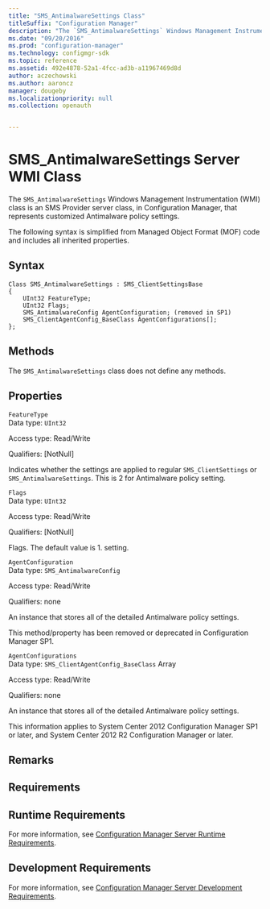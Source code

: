 ```yaml
---
title: "SMS_AntimalwareSettings Class"
titleSuffix: "Configuration Manager"
description: "The `SMS_AntimalwareSettings` Windows Management Instrumentation (WMI) class is an SMS Provider server class, in Configuration Manager, that represents customized Antimalware policy settings."
ms.date: "09/20/2016"
ms.prod: "configuration-manager"
ms.technology: configmgr-sdk
ms.topic: reference
ms.assetid: 492e4878-52a1-4fcc-ad3b-a11967469d8d
author: aczechowski
ms.author: aaroncz
manager: dougeby
ms.localizationpriority: null
ms.collection: openauth


---
```

# SMS_AntimalwareSettings Server WMI Class
The `SMS_AntimalwareSettings` Windows Management Instrumentation (WMI) class is an SMS Provider server class, in Configuration Manager, that represents customized Antimalware policy settings.  

 The following syntax is simplified from Managed Object Format (MOF) code and includes all inherited properties.  

## Syntax  

```  
Class SMS_AntimalwareSettings : SMS_ClientSettingsBase  
{  
    UInt32 FeatureType;  
    UInt32 Flags;  
    SMS_AntimalwareConfig AgentConfiguration; (removed in SP1)  
    SMS_ClientAgentConfig_BaseClass AgentConfigurations[];  
};  
```  

## Methods  
 The `SMS_AntimalwareSettings` class does not define any methods.  

## Properties  
 `FeatureType`  
 Data type: `UInt32`  

 Access type: Read/Write  

 Qualifiers: [NotNull]  

 Indicates whether the settings are applied to regular `SMS_ClientSettings` or `SMS_AntimalwareSettings`. This is 2 for Antimalware policy setting.  

 `Flags`  
 Data type: `UInt32`  

 Access type: Read/Write  

 Qualifiers: [NotNull]  

 Flags. The default value is 1. setting.  

 `AgentConfiguration`  
 Data type: `SMS_AntimalwareConfig`  

 Access type: Read/Write  

 Qualifiers: none  

 An instance that stores all of the detailed Antimalware policy settings.  

 This method/property has been removed or deprecated in Configuration Manager SP1.  

 `AgentConfigurations`  
 Data type: `SMS_ClientAgentConfig_BaseClass` Array  

 Access type: Read/Write  

 Qualifiers: none  

 An instance that stores all of the detailed Antimalware policy settings.   

 This information applies to System Center 2012 Configuration Manager SP1 or later, and System Center 2012 R2 Configuration Manager or later.  

## Remarks  

## Requirements  

## Runtime Requirements  
 For more information, see [Configuration Manager Server Runtime Requirements](../../../../../develop/core/reqs/server-runtime-requirements.md).  

## Development Requirements  
 For more information, see [Configuration Manager Server Development Requirements](../../../../../develop/core/reqs/server-development-requirements.md).
